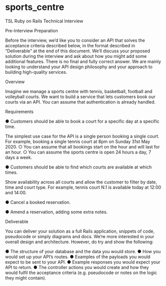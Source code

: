# sports_centre

TSL Ruby on Rails Technical Interview

Pre-Interview Preparation

Before the interview, we’d like you to consider an API that solves the acceptance criteria described
below, in the format described in “Deliverable” at the end of this document. We’ll discuss your proposed
solution during the interview and ask about how you might add some additional features.
There is no final and fully correct answer. We are mainly looking to understand your API design
philosophy and your approach to building high-quality services.


Overview

Imagine we manage a sports centre with tennis, basketball, football and volleyball courts. We want to
build a service that lets customers book our courts via an API. You can assume that authentication is
already handled.

Requirements

● Customers should be able to book a court for a specific day at a specific time.

The simplest use case for the API is a single person booking a single court. For example, booking
a single tennis court at 8pm on Sunday 31st May 2020.
○ You can assume that all bookings start on the hour and will last for an hour.
○ You can assume the sports centre is open 24 hours a day, 7 days a week.

● Customers should be able to find which courts are available at which times.

Show availability across all courts and allow the customer to filter by date, time and court type.
For example, tennis court N.1 is available today at 12:00 and 14:00.

● Cancel a booked reservation.

● Amend a reservation, adding some extra notes.

Deliverable

You can deliver your solution as a full Rails application, snippets of code, pseudocode or simply diagrams
and docs. We’re more interested in your overall design and architecture. However, do try and show the
following:

● The structure of your database and the data you would store.
● How you would set up your API’s routes.
● Examples of the payloads you would expect to be sent to your API.
● Example responses you would expect your API to return.
● The controller actions you would create and how they would fulfil the acceptance criteria (e.g.
pseudocode or notes on the logic they might contain).